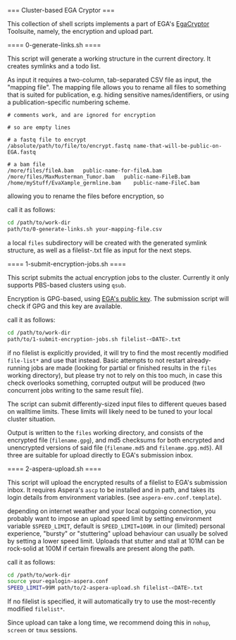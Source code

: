 === Cluster-based EGA Cryptor ===

This collection of shell scripts implements a part of EGA's [EgaCryptor](https://ega-archive.org/submission/tools/egacryptor)
Toolsuite, namely, the encryption and upload part.

==== 0-generate-links.sh ====

This script will generate a working structure in the current directory. It
creates symlinks and a todo list.

As input it requires a two-column, tab-separated CSV file as input, the
"mapping file".
The mapping file allows you to rename all files to something that is suited for 
publication, e.g. hiding sensitive names/identifiers, or using a 
publication-specific numbering scheme.

```csv
# comments work, and are ignored for encryption

# so are empty lines

# a fastq file to encrypt
/absolute/path/to/file/to/encrypt.fastq name-that-will-be-public-on-EGA.fastq

# a bam file
/more/files/fileA.bam   public-name-for-fileA.bam
/more/files/MaxMusterman_Tumor.bam   public-name-FileB.bam
/home/myStuff/EvaXample_germline.bam    public-name-FileC.bam
```

allowing you to rename the files before 
encryption, so

call it as follows:

```sh
cd /path/to/work-dir
path/to/0-generate-links.sh your-mapping-file.csv
```

a local `files` subdirectory will be created with the generated symlink 
structure, as well as a filelist-<DATE>.txt file as input for the next steps.

==== 1-submit-encryption-jobs.sh ====

This script submits the actual encryption jobs to the cluster.
Currently it only supports PBS-based clusters using `qsub`.

Encryption is GPG-based, using 
[EGA's public key](https://ega-archive.org/submission/EGA_public_key).
The submission script will check if GPG and this key are available.

call it as follows:
```sh
cd /path/to/work-dir
path/to/1-submit-encryption-jobs.sh filelist-<DATE>.txt
```

if no filelist is explicitly provided, it will try to find the most recently
modified `file-list*` and use that instead.
Basic attempts to not restart already-running jobs are made (looking for partial
or finished results in the `files` working directory), but please try not to
rely on this too much, in case this check overlooks something, corrupted output
will be produced (two concurrent jobs writing to the same result file).

The script can submit differently-sized input files to different queues based on
walltime limits. These limits will likely need to be tuned to your local cluster
situation.

Output is written to the `files` working directory, and consists of the
encrypted file (`filename.gpg`), and md5 checksums for both encrypted and 
unencrypted versions of said file (`filename.md5` and `filename.gpg.md5`).
All three are suitable for upload directly to EGA's submission inbox.

==== 2-aspera-upload.sh ====

This script will upload the encrypted results of a filelist to EGA's submission
inbox. It requires Aspera's `ascp` to be installed and in path, and takes its
login details from environment variables. (see `aspera-env.conf.template`).

depending on internet weather and your local outgoing connection, you probably
want to impose an upload speed limit by setting environment variable
`$SPEED_LIMIT`, default is `SPEED_LIMIT=100M`.
in our (limited) personal experience, "bursty" or "stuttering" upload behaviour
can usually be solved by setting a lower speed limit. Uploads that stutter and 
stall at 101M can be rock-solid at 100M if certain firewalls are present along
the path.


call it as follows:
```sh
cd /path/to/work-dir
source your-egalogin-aspera.conf
SPEED_LIMIT=99M path/to/2-aspera-upload.sh filelist-<DATE>.txt
```

If no filelist is specified, it will automatically try to use the
most-recently modified `filelist*`.

Since upload can take a long time, we recommend doing this in `nohup`, `screen`
or `tmux` sessions.